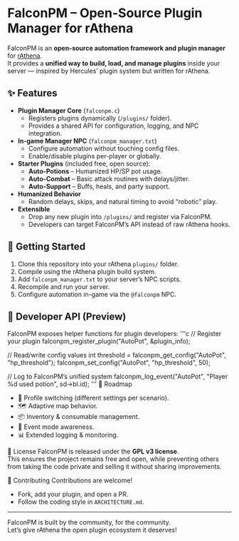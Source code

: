 # FalconPM – Open-Source Plugin Manager for rAthena

FalconPM is an **open-source automation framework and plugin manager** for [rAthena](https://rathena.org).  
It provides a **unified way to build, load, and manage plugins** inside your server — inspired by Hercules’ plugin system but written for rAthena.

## ✨ Features
- **Plugin Manager Core** (`falconpm.c`)
  - Registers plugins dynamically (`/plugins/` folder).
  - Provides a shared API for configuration, logging, and NPC integration.
- **In-game Manager NPC** (`falconpm_manager.txt`)
  - Configure automation without touching config files.
  - Enable/disable plugins per-player or globally.
- **Starter Plugins** (included free, open source):
  - **Auto-Potions** – Humanized HP/SP pot usage.
  - **Auto-Combat** – Basic attack routines with delays/jitter.
  - **Auto-Support** – Buffs, heals, and party support.
- **Humanized Behavior**
  - Random delays, skips, and natural timing to avoid “robotic” play.
- **Extensible**
  - Drop any new plugin into `/plugins/` and register via FalconPM.
  - Developers can target FalconPM’s API instead of raw rAthena hooks.

## 🚀 Getting Started
1. Clone this repository into your rAthena `plugins/` folder.
2. Compile using the rAthena plugin build system.
3. Add `falconpm_manager.txt` to your server’s NPC scripts.
4. Recompile and run your server.
5. Configure automation in-game via the `@falconpm` NPC.

## 🔧 Developer API (Preview)
FalconPM exposes helper functions for plugin developers:
'''c
// Register your plugin
falconpm_register_plugin("AutoPot", &plugin_info);

// Read/write config values
int threshold = falconpm_get_config("AutoPot", "hp_threshold");
falconpm_set_config("AutoPot", "hp_threshold", 50);

// Log to FalconPM’s unified system
falconpm_log_event("AutoPot", "Player %d used potion", sd->bl.id);
'''
📜 Roadmap
- 🔄 Profile switching (different settings per scenario).
- 🗺 Adaptive map behavior.
- 📦 Inventory & consumable management.
- 🎉 Event mode awareness.
- 📊 Extended logging & monitoring.

📝 License
FalconPM is released under the **GPL v3 license**.  
This ensures the project remains free and open, while preventing others from taking the code private and selling it without sharing improvements.

🤝 Contributing
Contributions are welcome!

- Fork, add your plugin, and open a PR.  
- Follow the coding style in `ARCHITECTURE.md`.  

---

FalconPM is built by the community, for the community.  
Let’s give rAthena the open plugin ecosystem it deserves!
